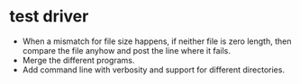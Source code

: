 
# test driver
* When a mismatch for file size happens, if neither file is zero
length, then compare the file anyhow and post the line where it fails.
* Merge the different programs.
* Add command line with verbosity and support for different directories.